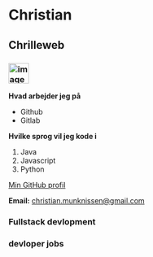 # Christian 
## Chrilleweb
### <img width="40" alt="image" src="https://user-images.githubusercontent.com/96743881/215453652-0690432e-0add-41db-9d99-c64a0ab63ec9.png">
**Hvad arbejder jeg på**

* Github
* Gitlab


**Hvilke sprog vil jeg kode i**

1. Java
2. Javascript
3. Python


[Min GitHub profil](https://github.com/Chrilleweb)


**Email:** christian.munknissen@gmail.com

### Fullstack devlopment 
### devloper jobs
